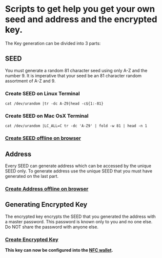 # Scripts to get help you get your own seed and address and the encrypted key.

The Key generation can be divided into 3 parts:

## SEED
You must generate a random 81 character seed using only A-Z and the number 9. It is imperative that your seed be an 81 character random assortment of A-Z and 9.

### Create SEED on Linux Terminal
```
cat /dev/urandom |tr -dc A-Z9|head -c${1:-81}
```

### Create SEED on Mac OsX Terminal
```
cat /dev/urandom |LC_ALL=C tr -dc 'A-Z9' | fold -w 81 | head -n 1
```

### [Create SEED offline on browser](https://impactdlt.github.io/seedgen/)


## Address
Every SEED can generate address which can be accessed by the unique SEED only.
To generate address use the unique SEED that you must have generated on the last part.

### [Create Address offline on browser](https://impactdlt.github.io/IOTA-Paper-Wallet/)


## Generating Encrypted Key
The encrypted key encrypts the SEED that you generated the address with a master password.
This password is known only to you and no one else. Do NOT share the password with anyone else.

### [Create Encrypted Key](https://github.com/impactdlt/keygen)


**This key can now be configured into the [NFC wallet](https://impactdlt.com/products/iotacoins).**
